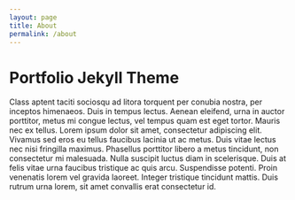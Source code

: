 ```yaml
---
layout: page
title: About
permalink: /about
---
```


# Portfolio Jekyll Theme

Class aptent taciti sociosqu ad litora torquent per conubia nostra, per inceptos himenaeos. Duis in tempus lectus. Aenean eleifend, urna in auctor porttitor, metus mi congue lectus, vel tempus quam est eget tortor. Mauris nec ex tellus. Lorem ipsum dolor sit amet, consectetur adipiscing elit. Vivamus sed eros eu tellus faucibus lacinia ut ac metus. Duis vitae lectus nec nisi fringilla maximus. Phasellus porttitor libero a metus tincidunt, non consectetur mi malesuada. Nulla suscipit luctus diam in scelerisque. Duis at felis vitae urna faucibus tristique ac quis arcu. Suspendisse potenti. Proin venenatis lorem vel gravida laoreet. Integer tristique tincidunt mattis. Duis rutrum urna lorem, sit amet convallis erat consectetur id.
